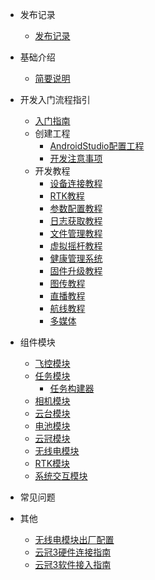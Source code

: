 - 发布记录
	- [发布记录](note/发布记录.md)

- 基础介绍
	- [简要说明](base/SDK简要说明.md)

- 开发入门流程指引
	- [入门指南](guide/DevelopmentGuide.md)
	- 创建工程
		- [AndroidStudio配置工程](guide/AndroidStudioGuide.md)
		- [开发注意事项](guide/MattersNeedAttention.md)
	- 开发教程
		- [设备连接教程](guide/module/DevicesConnect.md)
		- [RTK教程](guide/module/RTK.md)
		- [参数配置教程](guide/module/ParamConfig.md)
		- [日志获取教程](guide/module/LogcatConfig.md)
		- [文件管理教程](guide/module/FileManager.md)
		- [虚拟摇杆教程](guide/module/VirtualStick.md)
		- [健康管理系统](guide/module/HMS.md)
		- [固件升级教程]()
		- [图传教程]()
		- [直播教程]()
		- [航线教程](guide/module/MissionGuide.md)
		- [多媒体](guide/module/Media.md)

- 组件模块
	- [飞控模块](component/fc/all.md)
	- [任务模块](component/mission/all.md)
	  - [任务构建器](component/mission/MissionBuilder.md)
	- [相机模块](component/camera/all.md)
	- [云台模块](component/gimbal/all.md)
	- [电池模块](component/battery/all.md)
	- [云冠模块](component/crest/all.md)
	- [无线电模块](component/airlink/all.md)
	- [RTK模块](component/rtk/all.md)
	- [系统交互模块](component/system/all.md)

- 常见问题
- 其他
	- [无线电模块出厂配置](other/WirelessConfigureGuide.md)
	- [云冠3硬件连接指南](other/云冠硬件连接指南.md)
	- [云冠3软件接入指南](other/云冠软件接入指南.md)
